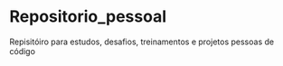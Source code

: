 # Repositorio_pessoal
Repisitóiro para estudos, desafios, treinamentos e projetos pessoas de código

